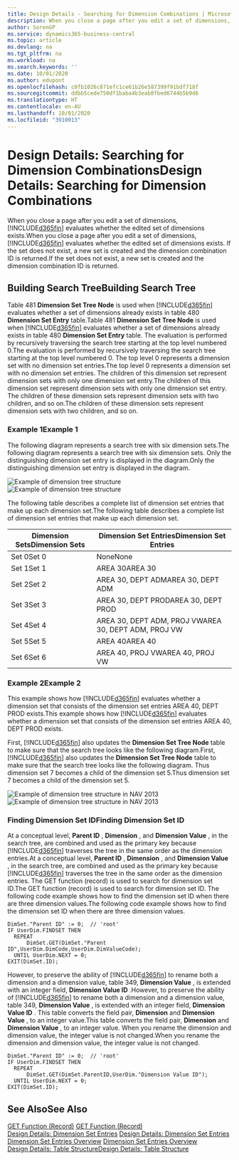 ```yaml
---
title: Design Details - Searching for Dimension Combinations | Microsoft Docs
description: When you close a page after you edit a set of dimensions, Business Central evaluates whether the edited set of dimensions exists. If the set does not exist, a new set is created and the dimension combination ID is returned.
author: SorenGP
ms.service: dynamics365-business-central
ms.topic: article
ms.devlang: na
ms.tgt_pltfrm: na
ms.workload: na
ms.search.keywords: ''
ms.date: 10/01/2020
ms.author: edupont
ms.openlocfilehash: c8fb1026c871efc1ce61b26e587399f91bdf718f
ms.sourcegitcommit: ddbb5cede750df1baba4b3eab8fbed6744b5b9d6
ms.translationtype: HT
ms.contentlocale: en-AU
ms.lasthandoff: 10/01/2020
ms.locfileid: "3910913"
---
```

# <a name="design-details-searching-for-dimension-combinations"></a><span data-ttu-id="60ddb-104">Design Details: Searching for Dimension Combinations</span><span class="sxs-lookup"><span data-stu-id="60ddb-104">Design Details: Searching for Dimension Combinations</span></span>
<span data-ttu-id="60ddb-105">When you close a page after you edit a set of dimensions, [!INCLUDE[d365fin](includes/d365fin_md.md)] evaluates whether the edited set of dimensions exists.</span><span class="sxs-lookup"><span data-stu-id="60ddb-105">When you close a page after you edit a set of dimensions, [!INCLUDE[d365fin](includes/d365fin_md.md)] evaluates whether the edited set of dimensions exists.</span></span> <span data-ttu-id="60ddb-106">If the set does not exist, a new set is created and the dimension combination ID is returned.</span><span class="sxs-lookup"><span data-stu-id="60ddb-106">If the set does not exist, a new set is created and the dimension combination ID is returned.</span></span>  

## <a name="building-search-tree"></a><span data-ttu-id="60ddb-107">Building Search Tree</span><span class="sxs-lookup"><span data-stu-id="60ddb-107">Building Search Tree</span></span>  
 <span data-ttu-id="60ddb-108">Table 481 **Dimension Set Tree Node** is used when [!INCLUDE[d365fin](includes/d365fin_md.md)] evaluates whether a set of dimensions already exists in table 480 **Dimension Set Entry** table.</span><span class="sxs-lookup"><span data-stu-id="60ddb-108">Table 481 **Dimension Set Tree Node** is used when [!INCLUDE[d365fin](includes/d365fin_md.md)] evaluates whether a set of dimensions already exists in table 480 **Dimension Set Entry** table.</span></span> <span data-ttu-id="60ddb-109">The evaluation is performed by recursively traversing the search tree starting at the top level numbered 0.</span><span class="sxs-lookup"><span data-stu-id="60ddb-109">The evaluation is performed by recursively traversing the search tree starting at the top level numbered 0.</span></span> <span data-ttu-id="60ddb-110">The top level 0 represents a dimension set with no dimension set entries.</span><span class="sxs-lookup"><span data-stu-id="60ddb-110">The top level 0 represents a dimension set with no dimension set entries.</span></span> <span data-ttu-id="60ddb-111">The children of this dimension set represent dimension sets with only one dimension set entry.</span><span class="sxs-lookup"><span data-stu-id="60ddb-111">The children of this dimension set represent dimension sets with only one dimension set entry.</span></span> <span data-ttu-id="60ddb-112">The children of these dimension sets represent dimension sets with two children, and so on.</span><span class="sxs-lookup"><span data-stu-id="60ddb-112">The children of these dimension sets represent dimension sets with two children, and so on.</span></span>  

### <a name="example-1"></a><span data-ttu-id="60ddb-113">Example 1</span><span class="sxs-lookup"><span data-stu-id="60ddb-113">Example 1</span></span>  
 <span data-ttu-id="60ddb-114">The following diagram represents a search tree with six dimension sets.</span><span class="sxs-lookup"><span data-stu-id="60ddb-114">The following diagram represents a search tree with six dimension sets.</span></span> <span data-ttu-id="60ddb-115">Only the distinguishing dimension set entry is displayed in the diagram.</span><span class="sxs-lookup"><span data-stu-id="60ddb-115">Only the distinguishing dimension set entry is displayed in the diagram.</span></span>  

 <span data-ttu-id="60ddb-116">![Example of dimension tree structure](media/nav2013_dimension_tree.png "Example of dimension tree structure")</span><span class="sxs-lookup"><span data-stu-id="60ddb-116">![Example of dimension tree structure](media/nav2013_dimension_tree.png "Example of dimension tree structure")</span></span>  

 <span data-ttu-id="60ddb-117">The following table describes a complete list of dimension set entries that make up each dimension set.</span><span class="sxs-lookup"><span data-stu-id="60ddb-117">The following table describes a complete list of dimension set entries that make up each dimension set.</span></span>  

|<span data-ttu-id="60ddb-118">Dimension Sets</span><span class="sxs-lookup"><span data-stu-id="60ddb-118">Dimension Sets</span></span>|<span data-ttu-id="60ddb-119">Dimension Set Entries</span><span class="sxs-lookup"><span data-stu-id="60ddb-119">Dimension Set Entries</span></span>|  
|--------------------|---------------------------|  
|<span data-ttu-id="60ddb-120">Set 0</span><span class="sxs-lookup"><span data-stu-id="60ddb-120">Set 0</span></span>|<span data-ttu-id="60ddb-121">None</span><span class="sxs-lookup"><span data-stu-id="60ddb-121">None</span></span>|  
|<span data-ttu-id="60ddb-122">Set 1</span><span class="sxs-lookup"><span data-stu-id="60ddb-122">Set 1</span></span>|<span data-ttu-id="60ddb-123">AREA 30</span><span class="sxs-lookup"><span data-stu-id="60ddb-123">AREA 30</span></span>|  
|<span data-ttu-id="60ddb-124">Set 2</span><span class="sxs-lookup"><span data-stu-id="60ddb-124">Set 2</span></span>|<span data-ttu-id="60ddb-125">AREA 30, DEPT ADM</span><span class="sxs-lookup"><span data-stu-id="60ddb-125">AREA 30, DEPT ADM</span></span>|  
|<span data-ttu-id="60ddb-126">Set 3</span><span class="sxs-lookup"><span data-stu-id="60ddb-126">Set 3</span></span>|<span data-ttu-id="60ddb-127">AREA 30, DEPT PROD</span><span class="sxs-lookup"><span data-stu-id="60ddb-127">AREA 30, DEPT PROD</span></span>|  
|<span data-ttu-id="60ddb-128">Set 4</span><span class="sxs-lookup"><span data-stu-id="60ddb-128">Set 4</span></span>|<span data-ttu-id="60ddb-129">AREA 30, DEPT ADM, PROJ VW</span><span class="sxs-lookup"><span data-stu-id="60ddb-129">AREA 30, DEPT ADM, PROJ VW</span></span>|  
|<span data-ttu-id="60ddb-130">Set 5</span><span class="sxs-lookup"><span data-stu-id="60ddb-130">Set 5</span></span>|<span data-ttu-id="60ddb-131">AREA 40</span><span class="sxs-lookup"><span data-stu-id="60ddb-131">AREA 40</span></span>|  
|<span data-ttu-id="60ddb-132">Set 6</span><span class="sxs-lookup"><span data-stu-id="60ddb-132">Set 6</span></span>|<span data-ttu-id="60ddb-133">AREA 40, PROJ VW</span><span class="sxs-lookup"><span data-stu-id="60ddb-133">AREA 40, PROJ VW</span></span>|  

### <a name="example-2"></a><span data-ttu-id="60ddb-134">Example 2</span><span class="sxs-lookup"><span data-stu-id="60ddb-134">Example 2</span></span>  
 <span data-ttu-id="60ddb-135">This example shows how [!INCLUDE[d365fin](includes/d365fin_md.md)] evaluates whether a dimension set that consists of the dimension set entries AREA 40, DEPT PROD exists.</span><span class="sxs-lookup"><span data-stu-id="60ddb-135">This example shows how [!INCLUDE[d365fin](includes/d365fin_md.md)] evaluates whether a dimension set that consists of the dimension set entries AREA 40, DEPT PROD exists.</span></span>  

 <span data-ttu-id="60ddb-136">First, [!INCLUDE[d365fin](includes/d365fin_md.md)] also updates the **Dimension Set Tree Node** table to make sure that the search tree looks like the following diagram.</span><span class="sxs-lookup"><span data-stu-id="60ddb-136">First, [!INCLUDE[d365fin](includes/d365fin_md.md)] also updates the **Dimension Set Tree Node** table to make sure that the search tree looks like the following diagram.</span></span> <span data-ttu-id="60ddb-137">Thus dimension set 7 becomes a child of the dimension set 5.</span><span class="sxs-lookup"><span data-stu-id="60ddb-137">Thus dimension set 7 becomes a child of the dimension set 5.</span></span>  

 <span data-ttu-id="60ddb-138">![Example of dimension tree structure in NAV 2013](media/nav2013_dimension_tree_example2.png "Example of dimension tree structure in NAV 2013")</span><span class="sxs-lookup"><span data-stu-id="60ddb-138">![Example of dimension tree structure in NAV 2013](media/nav2013_dimension_tree_example2.png "Example of dimension tree structure in NAV 2013")</span></span>  

### <a name="finding-dimension-set-id"></a><span data-ttu-id="60ddb-139">Finding Dimension Set ID</span><span class="sxs-lookup"><span data-stu-id="60ddb-139">Finding Dimension Set ID</span></span>  
 <span data-ttu-id="60ddb-140">At a conceptual level, **Parent ID** , **Dimension** , and **Dimension Value** , in the search tree, are combined and used as the primary key because [!INCLUDE[d365fin](includes/d365fin_md.md)] traverses the tree in the same order as the dimension entries.</span><span class="sxs-lookup"><span data-stu-id="60ddb-140">At a conceptual level, **Parent ID** , **Dimension** , and **Dimension Value** , in the search tree, are combined and used as the primary key because [!INCLUDE[d365fin](includes/d365fin_md.md)] traverses the tree in the same order as the dimension entries.</span></span> <span data-ttu-id="60ddb-141">The GET function (record) is used to search for dimension set ID.</span><span class="sxs-lookup"><span data-stu-id="60ddb-141">The GET function (record) is used to search for dimension set ID.</span></span> <span data-ttu-id="60ddb-142">The following code example shows how to find the dimension set ID when there are three dimension values.</span><span class="sxs-lookup"><span data-stu-id="60ddb-142">The following code example shows how to find the dimension set ID when there are three dimension values.</span></span>  

```  
DimSet."Parent ID" := 0;  // 'root'  
IF UserDim.FINDSET THEN  
  REPEAT  
      DimSet.GET(DimSet."Parent ID",UserDim.DimCode,UserDim.DimValueCode);  
  UNTIL UserDim.NEXT = 0;  
EXIT(DimSet.ID);  

```  

<span data-ttu-id="60ddb-143">However, to preserve the ability of [!INCLUDE[d365fin](includes/d365fin_md.md)] to rename both a dimension and a dimension value, table 349, **Dimension Value** , is extended with an integer field, **Dimension Value ID** .</span><span class="sxs-lookup"><span data-stu-id="60ddb-143">However, to preserve the ability of [!INCLUDE[d365fin](includes/d365fin_md.md)] to rename both a dimension and a dimension value, table 349, **Dimension Value** , is extended with an integer field, **Dimension Value ID** .</span></span> <span data-ttu-id="60ddb-144">This table converts the field pair, **Dimension** and **Dimension Value** , to an integer value.</span><span class="sxs-lookup"><span data-stu-id="60ddb-144">This table converts the field pair, **Dimension** and **Dimension Value** , to an integer value.</span></span> <span data-ttu-id="60ddb-145">When you rename the dimension and dimension value, the integer value is not changed.</span><span class="sxs-lookup"><span data-stu-id="60ddb-145">When you rename the dimension and dimension value, the integer value is not changed.</span></span>  

```  
DimSet."Parent ID" := 0;  // 'root'  
IF UserDim.FINDSET THEN  
  REPEAT  
      DimSet.GET(DimSet.ParentID,UserDim."Dimension Value ID");  
  UNTIL UserDim.NEXT = 0;  
EXIT(DimSet.ID);  

```  

## <a name="see-also"></a><span data-ttu-id="60ddb-146">See Also</span><span class="sxs-lookup"><span data-stu-id="60ddb-146">See Also</span></span>  
 <span data-ttu-id="60ddb-147">[GET Function (Record)](/dynamics-nav/GET-Function--Record-)  </span><span class="sxs-lookup"><span data-stu-id="60ddb-147">[GET Function (Record)](/dynamics-nav/GET-Function--Record-)  </span></span>  
 <span data-ttu-id="60ddb-148">[Design Details: Dimension Set Entries](design-details-dimension-set-entries.md) </span><span class="sxs-lookup"><span data-stu-id="60ddb-148">[Design Details: Dimension Set Entries](design-details-dimension-set-entries.md) </span></span>  
 <span data-ttu-id="60ddb-149">[Dimension Set Entries Overview](design-details-dimension-set-entries-overview.md) </span><span class="sxs-lookup"><span data-stu-id="60ddb-149">[Dimension Set Entries Overview](design-details-dimension-set-entries-overview.md) </span></span>  
 [<span data-ttu-id="60ddb-150">Design Details: Table Structure</span><span class="sxs-lookup"><span data-stu-id="60ddb-150">Design Details: Table Structure</span></span>](design-details-table-structure.md)   
 
